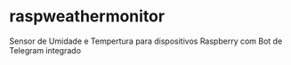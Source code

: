 # raspweathermonitor

Sensor de Umidade e Tempertura para dispositivos Raspberry com Bot de Telegram integrado
